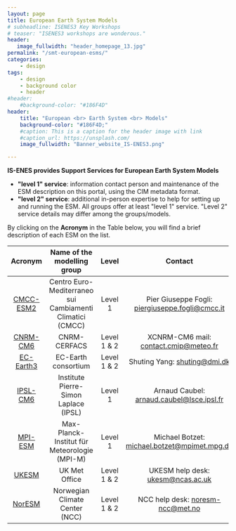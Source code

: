 ```yaml
---
layout: page
title: European Earth System Models
# subheadline: ISENES3 Key Workshops
# teaser: "ISENES3 workshops are wonderous."
header:
   image_fullwidth: "header_homepage_13.jpg"
permalink: "/smt-european-esms/"
categories:
    - design
tags:
    - design
    - background color
    - header
#header:
    #background-color: "#186F4D"
header:
    title: "European <br> Earth System <br> Models"
    background-color: "#186F4D;"
    #caption: This is a caption for the header image with link
    #caption_url: https://unsplash.com/
    image_fullwidth: "Banner_website_IS-ENES3.png"

---
```


**IS-ENES provides Support Services for European Earth System Models**

- **"level 1" service**: information contact person and maintenance of the ESM description on this portal, using the CIM metadata format.
- **"level 2" service**: additional in-person expertise to help for setting up and running the ESM. 
All groups offer at least "level 1" service. "Level 2" service details may differ among the groups/models.

By clicking on the **Acronym** in the Table below, you will find a brief description of each ESM on the list.

Acronym | Name of the modelling group | Level | Contact
:-------: | :------------------------: | :--------: | :--------:
[CMCC-ESM2](https://valeriupredoi.github.io/smt-european-esms-detailed#cmcc-esm2) | Centro Euro-Mediterraneo sui Cambiamenti Climatici (CMCC) | Level 1 | Pier Giuseppe Fogli: <piergiuseppe.fogli@cmcc.it>
[CNRM-CM6](https://valeriupredoi.github.io/smt-european-esms-detailed#cnrm-cm6) | CNRM-CERFACS | Level 1 & 2 | XCNRM-CM6 mail: <contact.cmip@meteo.fr>
[EC-Earth3](https://valeriupredoi.github.io/smt-european-esms-detailed#ec-earth3) | EC-Earth consortium | Level 1 & 2 | Shuting Yang: <shuting@dmi.dk>
[IPSL-CM6](https://valeriupredoi.github.io/smt-european-esms-detailed#ipsl-cm6) | Institute Pierre-Simon Laplace (IPSL) | Level 1 | Arnaud Caubel: <arnaud.caubel@lsce.ipsl.fr>
[MPI-ESM](https://valeriupredoi.github.io/smt-european-esms-detailed#mpi-esm) | Max-Planck-Institut für Meteorologie (MPI-M) | Level 1 | Michael Botzet: <michael.botzet@mpimet.mpg.de>
[UKESM](https://valeriupredoi.github.io/smt-european-esms-detailed#ukesm) | UK Met Office | Level 1 & 2 | UKESM help desk: <ukesm@ncas.ac.uk>
[NorESM](https://valeriupredoi.github.io/smt-european-esms-detailed#noresm) | Norwegian Climate Center (NCC) | Level 1 & 2 | NCC help desk: <noresm-ncc@met.no>
